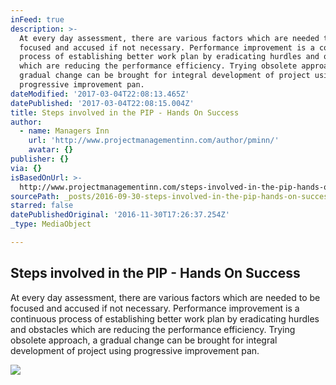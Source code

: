 ```yaml
---
inFeed: true
description: >-
  At every day assessment, there are various factors which are needed to be
  focused and accused if not necessary. Performance improvement is a continuous
  process of establishing better work plan by eradicating hurdles and obstacles
  which are reducing the performance efficiency. Trying obsolete approach, a
  gradual change can be brought for integral development of project using
  progressive improvement pan.
dateModified: '2017-03-04T22:08:13.465Z'
datePublished: '2017-03-04T22:08:15.004Z'
title: Steps involved in the PIP - Hands On Success
author:
  - name: Managers Inn
    url: 'http://www.projectmanagementinn.com/author/pminn/'
    avatar: {}
publisher: {}
via: {}
isBasedOnUrl: >-
  http://www.projectmanagementinn.com/steps-involved-in-the-pip-hands-on-success/
sourcePath: _posts/2016-09-30-steps-involved-in-the-pip-hands-on-success.md
starred: false
datePublishedOriginal: '2016-11-30T17:26:37.254Z'
_type: MediaObject

---
```

<article style=""><h1>Steps involved in the PIP - Hands On Success</h1><p>At every day assessment, there are various factors which are needed to be focused and accused if not necessary. Performance improvement is a continuous process of establishing better work plan by eradicating hurdles and obstacles which are reducing the performance efficiency. Trying obsolete approach, a gradual change can be brought for integral development of project using progressive improvement pan.</p><img src="http://www.projectmanagementinn.com/wp-content/uploads/2014/09/PIP.jpg" /></article>